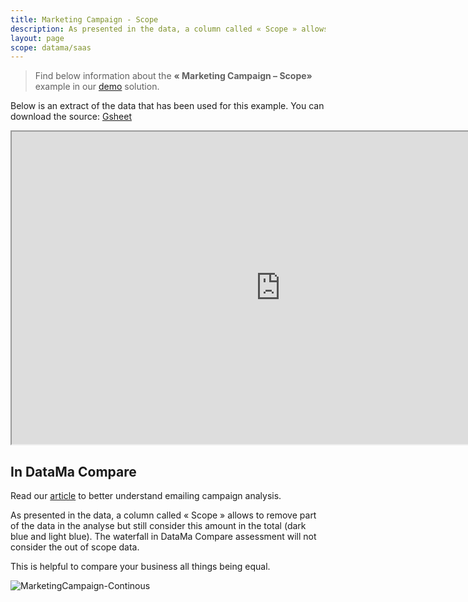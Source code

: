 ```yaml
---
title: Marketing Campaign - Scope
description: As presented in the data, a column called « Scope » allows to remove part of the data in the analyse but still consider this amount in the total (dark blue and light blue). The waterfall in DataMa Compare assessment will not consider the out of scope data.
layout: page
scope: datama/saas
---
```


> Find below information about the **« Marketing Campaign – Scope»**  example in our [demo](https://solutions.datama.fr/) solution.

Below is an extract of the data that has been used for this example. You can download the source: [Gsheet](https://docs.google.com/spreadsheets/d/1bNEeqm5CfpPmYPr_t4ff1xcJkSBKoVvwJd4vKB0sDzs/edit#gid=1172240978)

<iframe src="https://docs.google.com/spreadsheets/d/e/2PACX-1vTXYphkUS8WX6Wa4GZp5LBisnEOoqdLyp9darrXuIJPqmsnv_f8Tvhq_0sNX7L2uVfIaJjonTP2j8Fm/pubhtml?gid=1172240978&amp;single=true&amp;widget=true&amp;headers=false" width="860" height="500"></iframe>

<br>

## In DataMa Compare

Read our [article](https://datama.fr/fr/2019/04/11/comment-analyser-lefficacite-dune-campagne-demailing-2/) to better understand emailing campaign analysis.

As presented in the data, a column called « Scope » allows to remove part of the data in the analyse but still consider this amount in the total (dark blue and light blue). The waterfall in DataMa Compare assessment will not consider the out of scope data.

This is helpful to compare your business all things being equal.

![MarketingCampaign-Continous]({{site.url}}/{{site.baseurl}}/assets/images/home/use_cases/MarketingCampaign-Scope.jpg)
